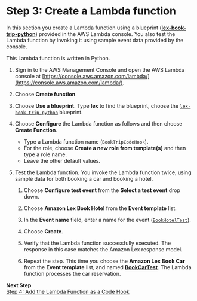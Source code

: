 # Step 3: Create a Lambda function

In this section you create a Lambda function using a blueprint ([**lex-book-trip-python**](../source/lex-book-trip-python.js)) provided in the AWS Lambda console. You also test the Lambda function by invoking it using sample event data provided by the console.

This Lambda function is written in Python.

1. Sign in to the AWS Management Console and open the AWS Lambda console at [https://console.aws.amazon.com/lambda/](https://console.aws.amazon.com/lambda/).

1. Choose **Create function**.

1. Choose **Use a blueprint**. Type **lex** to find the blueprint, choose the [`lex-book-trip-python`](../source/lex-book-trip-python.js) blueprint.

1. Choose **Configure** the Lambda function as follows and then choose **Create Function**.
   + Type a Lambda function name (`BookTripCodeHook`).
   + For the role, choose **Create a new role from template(s)** and then type a role name.
   + Leave the other default values.

1. Test the Lambda function. You invoke the Lambda function twice, using sample data for both booking a car and booking a hotel. 

   1. Choose **Configure test event** from the **Select a test event** drop down.

   1. Choose **Amazon Lex Book Hotel** from the **Event template** list.

   1. In the **Event name** field, enter a name for the event ([`BookHotelTest`](../source/lex-book-hotel-test.json)).

   1. Choose **Create**.

   1. Verify that the Lambda function successfully executed. The response in this case matches the Amazon Lex response model.

   1. Repeat the step. This time you choose the **Amazon Lex Book Car** from the **Event template** list, and named [**BookCarTest**](../source/lex-book-car-test.json). The Lambda function processes the car reservation.

**Next Step**  
[Step 4: Add the Lambda Function as a Code Hook](ex3-step4.md)
